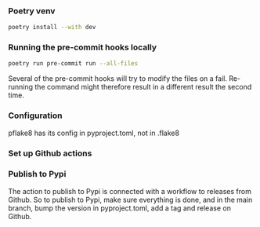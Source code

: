 ### Poetry venv
```bash
poetry install --with dev
```


### Running the pre-commit hooks locally
```bash
poetry run pre-commit run --all-files
```
Several of the pre-commit hooks will try to modify the files on a fail. Re-running the command might therefore result in a different result the second time.


### Configuration
pflake8 has its config in pyproject.toml, not in .flake8

### Set up Github actions


### Publish to Pypi
The action to publish to Pypi is connected with a workflow to releases from Github.
So to publish to Pypi, make sure everything is done, and in the main branch, bump the version in pyproject.toml, add a tag and release on Github.
